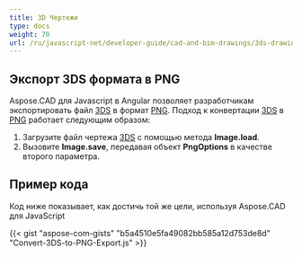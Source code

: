 ```yaml
---
title: 3D Чертежи
type: docs
weight: 70
url: /ru/javascript-net/developer-guide/cad-and-bim-drawings/3ds-drawings/
---
```


## **Экспорт 3DS формата в PNG**

Aspose.CAD для Javascript в Angular позволяет разработчикам экспортировать файл [3DS](https://docs.fileformat.com/3d/3ds/) в формат [PNG](https://docs.fileformat.com/image/png/). Подход к конвертации [3DS](https://docs.fileformat.com/3d/3ds/) в [PNG](https://docs.fileformat.com/image/png/) работает следующим образом:

1. Загрузите файл чертежа [3DS](https://docs.fileformat.com/3d/3ds/) с помощью метода **Image.load**.
2. Вызовите **Image.save**, передавая объект **PngOptions** в качестве второго параметра.

## Пример кода

Код ниже показывает, как достичь той же цели, используя Aspose.CAD для JavaScript

{{< gist "aspose-com-gists" "b5a4510e5fa49082bb585a12d753de8d" "Convert-3DS-to-PNG-Export.js" >}}
